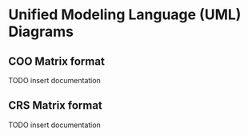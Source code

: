 # Unified Modeling Language (UML) Diagrams

## COO Matrix format

TODO insert documentation

## CRS Matrix format

TODO insert documentation